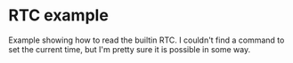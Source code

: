 # RTC example

Example showing how to read the builtin RTC. I couldn't find a command to set the current time,
but I'm pretty sure it is possible in some way.